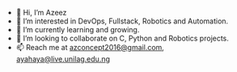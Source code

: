 - 👋 Hi, I’m Azeez
- 👀 I’m interested in DevOps, Fullstack, Robotics and Automation.
- 🌱 I’m currently learning and growing.
- 💞️ I’m looking to collaborate on C, Python and Robotics projects. 
- 📫 Reach me at azconcept2016@gmail.com, ayahaya@live.unilag.edu.ng

<!---
azconcept-droid/azconcept-droid is a ✨ special ✨ repository because its `README.md` (this file) appears on your GitHub profile.
You can click the Preview link to take a look at your changes.
--->
